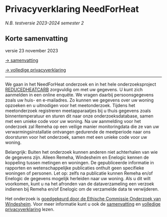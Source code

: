 # Privacyverklaring NeedForHeat

*N.B. testversie 2023-2024 semester 2*

## Korte samenvatting

versie 23 november 2023

[→ samenvatting](../../privacy-summary/)

[→ volledige privacyverklaring](../../privacy-full/)

---

We gaan in het NeedForHeat onderzoek en in het hele onderzoeksproject [REDUCEDHEATCARB](https://edu.nl/gutuc) zorgvuldig om met uw gegevens. U kunt zich aanmelden in een online enquête. We vragen daarbij persoonsgegevens zoals uw huis- en e-mailadres. Zo kunnen we gegevens over uw woning opzoeken en u uitnodigen voor het meetonderzoek. Tijdens het meetonderzoek registreren meetapparaatjes bij u thuis gegevens zoals binnentemperatuur en sturen dit naar onze onderzoeksdatabase, samen met een unieke code voor uw woning. Na uw aanmelding voor het onderzoek zal Remeha op een veilige manier monitoringdata die ze van uw verwarmingsinstallatie ontvangen gedurende de meetperiode naar ons doorsturen voor het onderzoek, samen met een unieke code voor uw woning. 

Belangrijk: Buiten het onderzoek kunnen anderen niet achterhalen van wie de gegevens zijn. Alleen Remeha, Windesheim en Enelogic kennen de koppeling tussen metingen en woningen. De gepubliceerde informatie in rapporten en wetenschappelijke publicaties onthult geen specifieke woningen of personen. Let op: zelfs na publicatie kunnen Remeha en/of Enelogic de gegevens mogelijk herleiden naar uw woning. Als u dit wilt voorkomen, kunt u na het afronden van de dataverzameling een verzoek indienen bij Remeha en/of Enelogic om de verzamelde data te verwijderen.

Het onderzoek is [goedgekeurd door de Ethische Commissie Onderzoek van Windesheim](../assets/231121-goedkeurende-verklaring-ECO-Windesheim-REDUCEDHEATCARB.pdf). Voor meer informatie kunt u ook de [samenvatting](../../privacy-summary/) en [volledige privacyverklaring](../../privacy-full/) lezen.